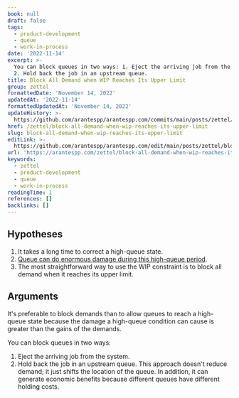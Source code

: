 ```yaml
---
book: null
draft: false
tags:
  - product-development
  - queue
  - work-in-process
date: '2022-11-14'
excerpt: >-
  You can block queues in two ways: 1. Eject the arriving job from the system.
  2. Hold back the job in an upstream queue.
title: Block All Demand when WIP Reaches Its Upper Limit
group: zettel
formattedDate: 'November 14, 2022'
updatedAt: '2022-11-14'
formattedUpdatedAt: 'November 14, 2022'
updateHistory: >-
  https://github.com/arantespp/arantespp.com/commits/main/posts/zettel/block-all-demand-when-wip-reaches-its-upper-limit.md
href: /zettel/block-all-demand-when-wip-reaches-its-upper-limit
slug: block-all-demand-when-wip-reaches-its-upper-limit
editLink: >-
  https://github.com/arantespp/arantespp.com/edit/main/posts/zettel/block-all-demand-when-wip-reaches-its-upper-limit.md
url: 'https://arantespp.com/zettel/block-all-demand-when-wip-reaches-its-upper-limit'
keywords:
  - zettel
  - product-development
  - queue
  - work-in-process
readingTime: 1
references: []
backlinks: []
---
```


## Hypotheses

1. It takes a long time to correct a high-queue state.
1. [Queue can do enormous damage during this high-queue period](/zettel/most-of-the-damage-done-by-a-queue-is-caused-by-high-queues-states).
1. The most straightforward way to use the WIP constraint is to block all demand when it reaches its upper limit.

## Arguments

It's preferable to block demands than to allow queues to reach a high-queue state because the damage a high-queue condition can cause is greater than the gains of the demands.

You can block queues in two ways:

1. Eject the arriving job from the system.
2. Hold back the job in an upstream queue. This approach doesn't reduce demand; it just shifts the location of the queue. In addition, it can generate economic benefits because different queues have different holding costs.

